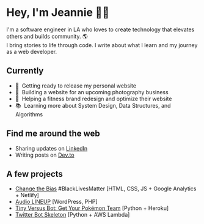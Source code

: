 # Hey, I'm Jeannie 👋🏼

I'm a software engineer in LA who loves to create technology that elevates others and builds community. 🌎&nbsp;  
I bring stories to life through code. I write about what I learn and my journey as a web developer.

## Currently

- 🌱&nbsp; Getting ready to release my personal website
- 🌱&nbsp; Building a website for an upcoming photography business
- 🚧&nbsp; Helping a fitness brand redesign and optimize their website
- 📚&nbsp; Learning more about System Design, Data Structures, and Algorithms

## Find me around the web

- Sharing updates on [LinkedIn](https://www.linkedin.com/in/jeannie-t-nguyen/)
- Writing posts on [Dev.to](https://dev.to/jeannienguyen)

## A few projects

- [Change the Bias](https://changethebias.com/) #BlackLivesMatter [HTML, CSS, JS + Google Analytics + Netlify]
- [Audio LINEUP](https://audiolineup.com/) [WordPress, PHP]
- [Tiny Versus Bot: Get Your Pokémon Team](http://tinyversusbot.herokuapp.com/) [Python + Heroku]
- [Twitter Bot Skeleton](https://github.com/jeannienguyen/mha_screencaps) [Python + AWS Lambda]

